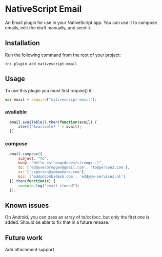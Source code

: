 # NativeScript Email

An Email plugin for use in your NativeScript app.
You can use it to compose emails, edit the draft manually, and send it.

## Installation
Run the following command from the root of your project:

```
tns plugin add nativescript-email
```

## Usage

To use this plugin you must first require() it:

```js
var email = require("nativescript-email");
```

### available

```js
  email.available().then(function(avail) {
      alert("Available? " + avail);
  })
```

### compose
```js
  email.compose({
      subject: "Yo",
      body: "Hello <strong>dude</strong> :)",
      to: ['eddyverbruggen@gmail.com', 'to@person2.com'],
      cc: ['ccperson@somewhere.com'],
      bcc: ['eddy@combidesk.com', 'eddy@x-services.nl']
  }).then(function(r) {
      console.log("email closed");
  });
```

## Known issues
On Android, you can pass an array of to/cc/bcc, but only the first one is added.
Should be able to fix that in a future release.

## Future work
Add attachment support